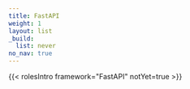 ```yaml
---
title: FastAPI
weight: 1
layout: list
_build:
  list: never
no_nav: true
---
```


{{< rolesIntro framework="FastAPI" notYet=true >}}
